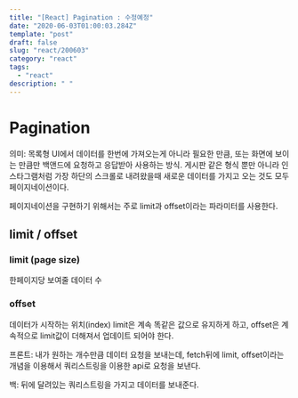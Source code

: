 ```yaml
---
title: "[React] Pagination : 수정예정"
date: "2020-06-03T01:00:03.284Z"
template: "post"
draft: false
slug: "react/200603"
category: "react"
tags:
  - "react"
description: " "
---
```


# Pagination

의미: 목록형 UI에서 데이터를 한번에 가져오는게 아니라 필요한 만큼, 또는 화면에 보이는 만큼만 백앤드에 요청하고 응답받아 사용하는 방식.
게시판 같은 형식 뿐만 아니라 인스타그램처럼 가장 하단의 스크롤로 내려왔을때 새로운 데이터를 가지고 오는 것도 모두 페이지네이션이다.

페이지네이션을 구현하기 위해서는 주로 limit과 offset이라는 파라미터를 사용한다.

## limit / offset

### limit (page size)

한페이지당 보여줄 데이터 수

### offset

데이터가 시작하는 위치(index)
limit은 계속 똑같은 값으로 유지하게 하고, offset은 계속적으로 limit값이 더해져서 업데이트 되어야 한다.

프론트: 내가 원하는 개수만큼 데이터 요청을 보내는데, fetch뒤에 limit, offset이라는 개념을 이용해서 쿼리스트링을 이용한 api로 요청을 보낸다.

백: 뒤에 달려있는 쿼리스트링을 가지고 데이터를 보내준다.
